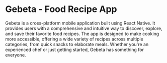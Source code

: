 # Gebeta - Food Recipe App

Gebeta is a cross-platform mobile application built using React Native. It provides users with a comprehensive and intuitive way to discover, explore, and save their favorite food recipes. The app is designed to make cooking more accessible, offering a wide variety of recipes across multiple categories, from quick snacks to elaborate meals. Whether you're an experienced chef or just getting started, Gebeta has something for everyone.

